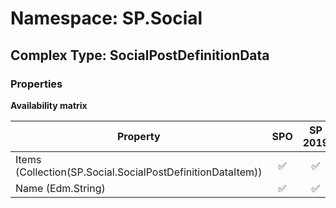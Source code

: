 # Namespace: SP.Social

## Complex Type: SocialPostDefinitionData

### Properties

**Availability matrix**

Property | SPO | SP 2019 | SP 2016 | SP 2013
----------|:---:|:-------:|:-------:|:-------:
Items (Collection(SP.Social.SocialPostDefinitionDataItem)) | ✅ | ✅ | ✅ | ✅
Name (Edm.String) | ✅ | ✅ | ✅ | ✅